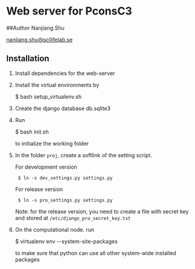 # Web server for PconsC3

##Author
Nanjiang Shu

nanjiang.shu@scilifelab.se

## Installation

1. Install dependencies for the web-server

2. Install the virtual environments by 

    $ bash setup_virtualenv.sh

3. Create the django database db.sqlite3

4. Run 

    $ bash init.sh

    to initialize the working folder

5. In the folder `proj`, create a softlink of the setting script.

    For development version

        $ ln -s dev_settings.py settings.py

    For release version

        $ ln -s pro_settings.py settings.py

    Note: for the release version, you need to create a file with secret key
    and stored at `/etc/django_pro_secret_key.txt`

6.  On the computational node. run 
    
    $ virtualenv env --system-site-packages

    to make sure that python can use all other system-wide installed packages


